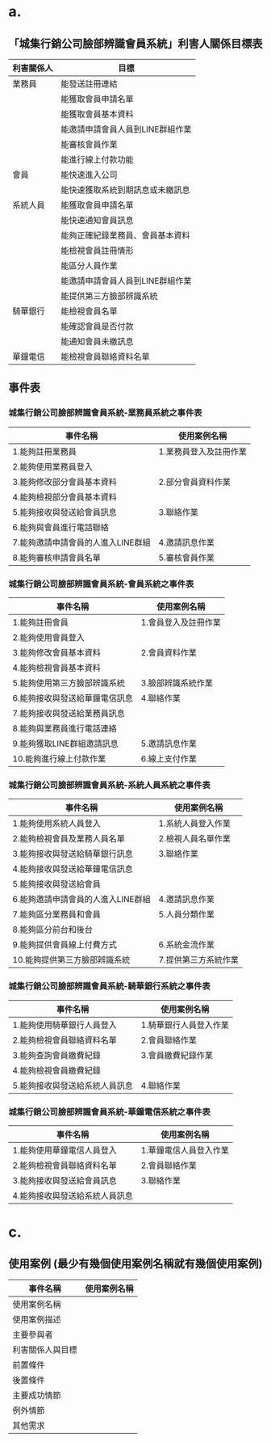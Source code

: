 # a.

## 「城集行銷公司臉部辨識會員系統」利害人關係目標表
|利害關係人|目標|
|---------|-----|
|業務員|能發送註冊連結|
||能獲取會員申請名單|
||能獲取會員基本資料|
||能邀請申請會員人員到LINE群組作業|
||能審核會員作業|
||能進行線上付款功能|
|會員|能快速進入公司|
||能快速獲取系統到期訊息或未繳訊息|
|系統人員|能獲取會員申請名單|
||能快速通知會員訊息|
||能夠正確紀錄業務員、會員基本資料|
||能檢視會員註冊情形|
||能區分人員作業|
||能邀請申請會員人員到LINE群組作業|
||能提供第三方臉部辨識系統|
|騎華銀行|能檢視會員名單|
||能確認會員是否付款|
||能通知會員未繳訊息|
|華鐘電信|能檢視會員聯絡資料名單|

## 事件表
### 城集行銷公司臉部辨識會員系統-業務員系統之事件表
|事件名稱|使用案例名稱|
|------|-------|
|1.能夠註冊業務員|1.業務員登入及註冊作業|
|2.能夠使用業務員登入||
|3.能夠修改部分會員基本資料|2.部分會員資料作業|
|4.能夠檢視部分會員基本資料|
|5.能夠接收與發送給會員訊息|3.聯絡作業|
|6.能夠與會員進行電話聯絡|
|7.能夠邀請申請會員的人進入LINE群組|4.邀請訊息作業|
|8.能夠審核申請會員名單|5.審核會員作業|

### 城集行銷公司臉部辨識會員系統-會員系統之事件表
|事件名稱|使用案例名稱|
|------|-------|
|1.能夠註冊會員|1.會員登入及註冊作業|
|2.能夠使用會員登入|
|3.能夠修改會員基本資料|2.會員資料作業|
|4.能夠檢視會員基本資料|
|5.能夠使用第三方臉部辨識系統|3.臉部辨識系統作業|
|6.能夠接收與發送給華鐘電信訊息|4.聯絡作業|
|7.能夠接收與發送給業務員訊息|
|8.能夠與業務員進行電話連絡|
|9.能夠獲取LINE群組邀請訊息|5.邀請訊息作業|
|10.能夠進行線上付款作業|6.線上支付作業|

### 城集行銷公司臉部辨識會員系統-系統人員系統之事件表
|事件名稱|使用案例名稱|
|------|-------|
|1.能夠使用系統人員登入|1.系統人員登入作業|
|2.能夠檢視會員及業務人員名單|2.檢視人員名單作業|
|3.能夠接收與發送給騎華銀行訊息|3.聯絡作業|
|4.能夠接收與發送給華鐘電信訊息|
|5.能夠接收與發送給會員|
|6.能夠邀請申請會員的人進入LINE群組|4.邀請訊息作業|
|7.能夠區分業務員和會員|5.人員分類作業|
|8.能夠區分前台和後台|
|9.能夠提供會員線上付費方式|6.系統金流作業|
|10.能夠提供第三方臉部辨識系統|7.提供第三方系統作業|

### 城集行銷公司臉部辨識會員系統-騎華銀行系統之事件表
|事件名稱|使用案例名稱|
|------|-------|
|1.能夠使用騎華銀行人員登入|1.騎華銀行人員登入作業|
|2.能夠檢視會員聯絡資料名單|2.會員聯絡作業|
|3.能夠查詢會員繳費紀錄|3.會員繳費紀錄作業|
|4.能夠檢視會員繳費紀錄|
|5.能夠接收與發送給系統人員訊息|4.聯絡作業|

### 城集行銷公司臉部辨識會員系統-華鐘電信系統之事件表
|事件名稱|使用案例名稱|
|------|-------|
|1.能夠使用華鐘電信人員登入|1.華鐘電信人員登入作業|
|2.能夠檢視會員聯絡資料名單|2.會員聯絡作業|
|3.能夠接收與發送給會員訊息|3.聯絡作業|
|4.能夠接收與發送給系統人員訊息|

# c.

## 使用案例 (最少有幾個使用案例名稱就有幾個使用案例)
|事件名稱|使用案例名稱|
|------|-------|
|使用案例名稱||
|使用案例描述||
|主要參與者||
|利害關係人與目標||
|前置條件||
|後置條件||
|主要成功情節||
|例外情節||
|其他需求||
